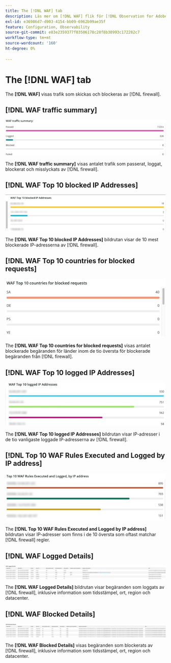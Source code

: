```yaml
---
title: The [!DNL WAF] tab
description: Läs mer om [!DNL WAF] flik för [!DNL Observation for Adobe Commerce].
exl-id: e36986d7-d903-4154-bb09-6962b99ae35f
feature: Configuration, Observability
source-git-commit: e83e2359377f03506178c28f8b30993c172282c7
workflow-type: tm+mt
source-wordcount: '160'
ht-degree: 0%

---
```


# The [!DNL WAF] tab

The **[!DNL WAF]** visas trafik som skickas och blockeras av [!DNL firewall].

## [!DNL WAF traffic summary]

![Sammanfattning av WAF-trafik](../../assets/tools/observation-for-adobe-commerce/waf-1.png)

The **[!DNL WAF traffic summary]** visas antalet trafik som passerat, loggat, blockerat och misslyckats av [!DNL firewall].

## [!DNL WAF Top 10 blocked IP Addresses]

![De tio blockerade IP-adresserna för WAF-toppen](../../assets/tools/observation-for-adobe-commerce/waf-2.png)

The **[!DNL WAF Top 10 blocked IP Addresses]** bildrutan visar de 10 mest blockerade IP-adresserna av [!DNL firewall].

## [!DNL WAF Top 10 countries for blocked requests]

![De 10 bästa WAF-länderna för blockerade förfrågningar](../../assets/tools/observation-for-adobe-commerce/waf-3.jpg)

The **[!DNL WAF Top 10 countries for blocked requests]** visas antalet blockerade begäranden för länder inom de tio översta för blockerade begäranden från [!DNL firewall].

## [!DNL WAF Top 10 logged IP Addresses]

![De tio vanligaste loggade IP-adresserna för WAF](../../assets/tools/observation-for-adobe-commerce/waf-4.jpg)

The **[!DNL WAF Top 10 logged IP Addresses]** bildrutan visar IP-adresser i de tio vanligaste loggade IP-adresserna av [!DNL firewall].

## [!DNL Top 10 WAF Rules Executed and Logged by IP address]

![De tio vanligaste WAF-reglerna har körts och loggats av IP-adressen](../../assets/tools/observation-for-adobe-commerce/waf-5.jpg)

The **[!DNL Top 10 WAF Rules Executed and Logged by IP address]** bildrutan visar IP-adresser som finns i de 10 översta som oftast matchar [!DNL firewall] regler.

## [!DNL WAF Logged Details]

![Information om WAF-loggad](../../assets/tools/observation-for-adobe-commerce/waf-6.jpg)

The **[!DNL WAF Logged Details]** bildrutan visar begäranden som loggats av [!DNL firewall], inklusive information som tidsstämpel, ort, region och datacenter.

## [!DNL WAF Blocked Details]

![WAF-blockerad information](../../assets/tools/observation-for-adobe-commerce/waf-7.jpg)

The **[!DNL WAF Blocked Details]** visas begäranden som blockerats av [!DNL firewall], inklusive information som tidsstämpel, ort, region och datacenter.
